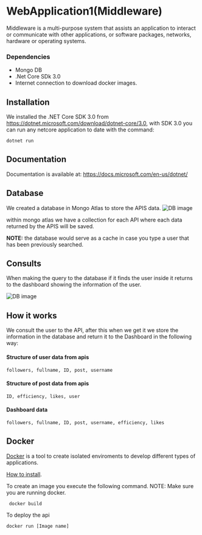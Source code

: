 # WebApplication1(Middleware)
Middleware is a multi-purpose system that assists an application to interact or communicate with other applications, or software packages, networks, hardware or operating systems.

### Dependencies
* Mongo DB
* .Net Core SDk 3.0
* Internet connection to download docker images.

## Installation
We installed the .NET Core SDK 3.0 from https://dotnet.microsoft.com/download/dotnet-core/3.0,
with SDK 3.0 you can run any netcore application to date with the command:

`dotnet run`

## Documentation
Documentation is available at: https://docs.microsoft.com/en-us/dotnet/

## Database
We created a database in Mongo Atlas to store the APIS data.
![DB image](https://github.com/IngenieriaDeSistemasUTB/ArcSoft2p2019/blob/master/middleware/colecciones.png)

within mongo atlas we have a collection for each API where each data returned by the APIS will be saved.

**NOTE:** the database would serve as a cache in case you type a user that has been previously searched.

## Consults
When making the query to the database if it finds the user inside it returns to the dashboard showing the information of the user.

![DB image](https://github.com/IngenieriaDeSistemasUTB/ArcSoft2p2019/blob/master/middleware/consulta.png)

## How it works
We consult the user to the API, after this when we get it we store the information in the database and return it to the Dashboard in the following way:

#### Structure of user data from apis
```
followers, fullname, ID, post, username
```

#### Structure of post data from apis
```
ID, efficiency, likes, user
```

#### Dashboard data
```
followers, fullname, ID, post, username, efficiency, likes
```

## Docker
[Docker](https://www.docker.com/why-docker) is a tool to create isolated enviroments to develop different types of applications.

[How to install](https://docs.docker.com/v17.09/engine/installation/).

To create an image you execute the following command.
NOTE: Make sure you are running docker.
```
 docker build
```

To deploy the api
```
docker run [Image name]
```
